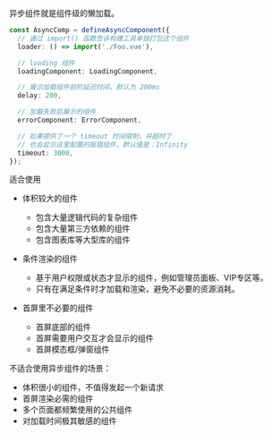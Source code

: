 异步组件就是组件级的懒加载。

```ts
const AsyncComp = defineAsyncComponent({
  // 通过 import() 函数告诉构建工具单独打包这个组件
  loader: () => import('./Foo.vue'),

  // loading 组件
  loadingComponent: LoadingComponent,

  // 展示加载组件前的延迟时间，默认为 200ms
  delay: 200,

  // 加载失败后展示的组件
  errorComponent: ErrorComponent,

  // 如果提供了一个 timeout 时间限制，并超时了
  // 也会显示这里配置的报错组件，默认值是：Infinity
  timeout: 3000,
});
```

适合使用

- 体积较大的组件
  - 包含大量逻辑代码的复杂组件
  - 包含大量第三方依赖的组件
  - 包含图表库等大型库的组件

- 条件渲染的组件
  - 基于用户权限或状态才显示的组件，例如管理员面板、VIP专区等。
  - 只有在满足条件时才加载和渲染，避免不必要的资源消耗。

- 首屏里不必要的组件
  - 首屏底部的组件
  - 首屏需要用户交互才会显示的组件
  - 首屏模态框/弹窗组件

不适合使用异步组件的场景：

- 体积很小的组件，不值得发起一个新请求
- 首屏渲染必需的组件
- 多个页面都频繁使用的公共组件
- 对加载时间极其敏感的组件

